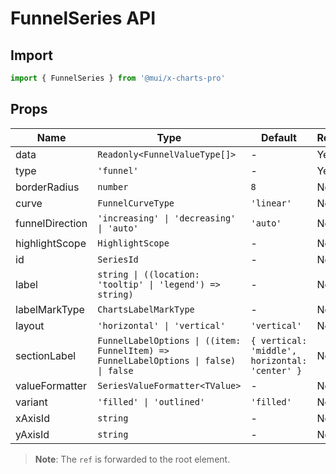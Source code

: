 # FunnelSeries API

## Import

```jsx
import { FunnelSeries } from '@mui/x-charts-pro'
```

## Props

| Name | Type | Default | Required | Description |
|------|------|---------|----------|-------------|
| data | `Readonly<FunnelValueType[]>` | - | Yes |  |
| type | `'funnel'` | - | Yes |  |
| borderRadius | `number` | `8` | No |  |
| curve | `FunnelCurveType` | `'linear'` | No |  |
| funnelDirection | `'increasing' \| 'decreasing' \| 'auto'` | `'auto'` | No |  |
| highlightScope | `HighlightScope` | - | No |  |
| id | `SeriesId` | - | No |  |
| label | `string \| ((location: 'tooltip' \| 'legend') => string)` | - | No |  |
| labelMarkType | `ChartsLabelMarkType` | - | No |  |
| layout | `'horizontal' \| 'vertical'` | `'vertical'` | No |  |
| sectionLabel | `FunnelLabelOptions \| ((item: FunnelItem) => FunnelLabelOptions \| false) \| false` | `{ vertical: 'middle', horizontal: 'center' }` | No |  |
| valueFormatter | `SeriesValueFormatter<TValue>` | - | No |  |
| variant | `'filled' \| 'outlined'` | `'filled'` | No |  |
| xAxisId | `string` | - | No |  |
| yAxisId | `string` | - | No |  |

> **Note**: The `ref` is forwarded to the root element.